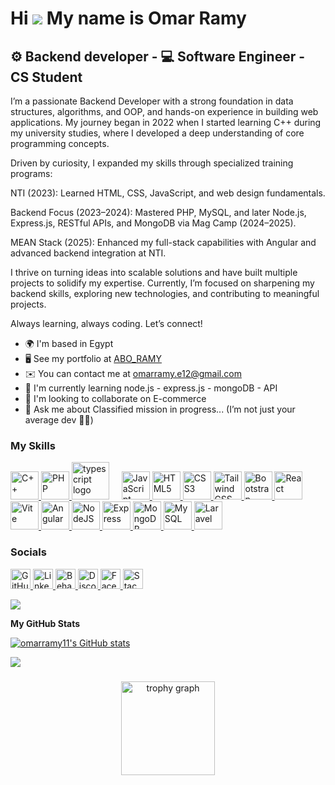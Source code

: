 Hi ![](https://user-images.githubusercontent.com/18350557/176309783-0785949b-9127-417c-8b55-ab5a4333674e.gif) My name is Omar Ramy
==================================================================================================================================

⚙️ Backend developer - 💻 Software Engineer - CS Student
--------------------


I’m a passionate Backend Developer with a strong foundation in data structures, algorithms, and OOP, and hands-on experience in building web applications. My journey began in 2022 when I started learning C++ during my university studies, where I developed a deep understanding of core programming concepts.

Driven by curiosity, I expanded my skills through specialized training programs:

NTI (2023): Learned HTML, CSS, JavaScript, and web design fundamentals.

Backend Focus (2023–2024): Mastered PHP, MySQL, and later Node.js, Express.js, RESTful APIs, and MongoDB via Mag Camp (2024–2025).

MEAN Stack (2025): Enhanced my full-stack capabilities with Angular and advanced backend integration at NTI.

I thrive on turning ideas into scalable solutions and have built multiple projects to solidify my expertise. Currently, I’m focused on sharpening my backend skills, exploring new technologies, and contributing to meaningful projects.

Always learning, always coding. Let’s connect!

* 🌍  I'm based in Egypt
* 🖥️  See my portfolio at [ABO\_RAMY](http://abo-ramy.vercel.app/)
* ✉️  You can contact me at [omarramy.e12@gmail.com](mailto:omarramy.e12@gmail.com)
* 🧠  I'm currently learning node.js - express.js - mongoDB - API
* 👥  I'm looking to collaborate on E-commerce
* 💬  Ask me about Classified mission in progress... (I’m not just your average dev 🦸‍♂️)

### My Skills
<p align="left">

  <!-- Programming Languages -->
  <a href="https://docs.microsoft.com/en-us/cpp/?view=msvc-170" target="_blank" rel="noreferrer">
    <img src="https://raw.githubusercontent.com/danielcranney/readme-generator/main/public/icons/skills/cplusplus-colored.svg" 
         alt="C++" title="C++" width="45" height="45" />
<!--   </a>
  <a href="https://dart.dev/" target="_blank" rel="noreferrer">
    <img src="https://raw.githubusercontent.com/danielcranney/readme-generator/main/public/icons/skills/dart-colored.svg" 
         alt="Dart" title="Dart" width="36" height="36" />
  </a> -->
  <a href="https://www.php.net/" target="_blank" rel="noreferrer">
    <img src="https://raw.githubusercontent.com/danielcranney/readme-generator/main/public/icons/skills/php-colored.svg" 
         alt="PHP" title="PHP" width="45" height="45" />
  
<!--   <a href="https://www.python.org/" target="_blank" rel="noreferrer">
    <img src="https://raw.githubusercontent.com/danielcranney/readme-generator/main/public/icons/skills/python-colored.svg" 
         alt="Python" title="Python" width="36" height="36" />
  </a>
  <a href="https://www.ruby-lang.org/en/" target="_blank" rel="noreferrer">
    <img src="https://raw.githubusercontent.com/danielcranney/readme-generator/main/public/icons/skills/ruby-colored.svg" 
         alt="Ruby" title="Ruby" width="36" height="36" />
  </a> -->
  <a href="https://www.typescriptlang.org/" target="_blank" rel="noreferrer" style="text-decoration:none;" >
      <img src="https://skillicons.dev/icons?i=ts" height="60" alt="typescript logo"  />
  <img width="12"  />
  </a>
  <a href="https://developer.mozilla.org/en-US/docs/Web/JavaScript" target="_blank" rel="noreferrer">
    <img src="https://raw.githubusercontent.com/danielcranney/readme-generator/main/public/icons/skills/javascript-colored.svg" 
         alt="JavaScript" title="JavaScript" width="45" height="45" />
  </a>

  <!-- Web Development -->
  <a href="https://developer.mozilla.org/en-US/docs/Glossary/HTML5" target="_blank" rel="noreferrer">
    <img src="https://raw.githubusercontent.com/danielcranney/readme-generator/main/public/icons/skills/html5-colored.svg" 
         alt="HTML5" title="HTML5" width="45" height="45" />
  </a>
  <a href="https://www.w3.org/TR/CSS/#css" target="_blank" rel="noreferrer">
    <img src="https://raw.githubusercontent.com/danielcranney/readme-generator/main/public/icons/skills/css3-colored.svg" 
         alt="CSS3" title="CSS3" width="45" height="45" />
  </a>
  <a href="https://tailwindcss.com/" target="_blank" rel="noreferrer">
    <img src="https://raw.githubusercontent.com/danielcranney/readme-generator/main/public/icons/skills/tailwindcss-colored.svg" 
         alt="TailwindCSS" title="TailwindCSS" width="45" height="45" />
  </a>
  <a href="https://getbootstrap.com/" target="_blank" rel="noreferrer">
    <img src="https://raw.githubusercontent.com/danielcranney/readme-generator/main/public/icons/skills/bootstrap-colored.svg" 
         alt="Bootstrap" title="Bootstrap" width="45" height="45" />

   </a>
  <a href="https://reactjs.org/" target="_blank" rel="noreferrer">
  <img src="https://raw.githubusercontent.com/danielcranney/readme-generator/main/public/icons/skills/react-colored.svg" 
       alt="React" title="React" width="45" height="45"/>
</a>
  </a>
  <a href="https://vitejs.dev/" target="_blank" rel="noreferrer">
    <img src="https://raw.githubusercontent.com/danielcranney/readme-generator/main/public/icons/skills/vite-colored.svg" 
         alt="Vite" title="Vite" width="45" height="45" />

  </a>
  <a href="https://angular.io/" target="_blank" rel="noreferrer">
    <img src="https://raw.githubusercontent.com/danielcranney/readme-generator/main/public/icons/skills/angularjs-colored.svg" 
         alt="Angular" title="Angular" width="45" height="45" />


  <!-- Backend -->
  <a href="https://nodejs.org/en/" target="_blank" rel="noreferrer">
    <img src="https://raw.githubusercontent.com/danielcranney/readme-generator/main/public/icons/skills/nodejs-colored.svg" 
         alt="NodeJS" title="NodeJS" width="45" height="45" />
  </a>
  <a href="https://expressjs.com/" target="_blank" rel="noreferrer">
    <img src="https://raw.githubusercontent.com/danielcranney/readme-generator/main/public/icons/skills/express-colored-dark.svg" 
         alt="Express" title="Express" width="45" height="45" />
  </a>
  <a href="https://www.mongodb.com/" target="_blank" rel="noreferrer">
    <img src="https://raw.githubusercontent.com/danielcranney/readme-generator/main/public/icons/skills/mongodb-colored.svg" 
         alt="MongoDB" title="MongoDB" width="45" height="45" />


    
  </a>
  <a href="https://www.mysql.com/" target="_blank" rel="noreferrer">
    <img src="https://raw.githubusercontent.com/danielcranney/readme-generator/main/public/icons/skills/mysql-colored.svg" 
         alt="MySQL" title="MySQL" width="45" height="45" />
  </a>
  <a href="https://laravel.com/" target="_blank" rel="noreferrer">
    <img src="https://raw.githubusercontent.com/danielcranney/readme-generator/main/public/icons/skills/laravel-colored.svg" 
         alt="Laravel" title="Laravel" width="45" height="45" />
  </a>

  <!-- Tools -->
  <!--
  <a href="https://git-scm.com/" target="_blank" rel="noreferrer">
    <img src="https://raw.githubusercontent.com/danielcranney/readme-generator/main/public/icons/skills/git-colored.svg" 
         alt="Git" title="Git" width="36" height="36" />
  </a>
  <a href="https://code.visualstudio.com/" target="_blank" rel="noreferrer">
    <img src="https://raw.githubusercontent.com/danielcranney/readme-generator/main/public/icons/skills/visualstudiocode-colored.svg" 
         alt="VS Code" title="VS Code" width="36" height="36" />
  </a>
  <a href="https://www.adobe.com/uk/products/xd.html" target="_blank" rel="noreferrer">
    <img src="https://raw.githubusercontent.com/danielcranney/readme-generator/main/public/icons/skills/xd-colored-dark.svg" 
         alt="XD" title="XD" width="36" height="36" />
  </a>
  <a href="https://www.figma.com/" target="_blank" rel="noreferrer">
    <img src="https://raw.githubusercontent.com/danielcranney/readme-generator/main/public/icons/skills/figma-colored.svg" 
         alt="Figma" title="Figma" width="36" height="36" />
  </a>
  <a href="https://wordpress.com" target="_blank" rel="noreferrer">
    <img src="https://raw.githubusercontent.com/danielcranney/readme-generator/main/public/icons/skills/wordpress-colored.svg" 
         alt="Wordpress" title="Wordpress" width="36" height="36" />
  </a>
  -->

  <!-- OS / DevOps 
  <a href="https://www.linux.org" target="_blank" rel="noreferrer">
    <img src="https://raw.githubusercontent.com/danielcranney/readme-generator/main/public/icons/skills/linux-colored.svg" 
         alt="Linux" title="Linux" width="36" height="36" />
  </a>
  <a href="https://ubuntu.com/" target="_blank" rel="noreferrer">
    <img src="https://raw.githubusercontent.com/danielcranney/readme-generator/main/public/icons/skills/ubuntu-colored.svg" 
         alt="Ubuntu" title="Ubuntu" width="36" height="36" />
  </a>
  <a href="https://www.docker.com/" target="_blank" rel="noreferrer">
    <img src="https://raw.githubusercontent.com/danielcranney/readme-generator/main/public/icons/skills/docker-colored.svg" 
         alt="Docker" title="Docker" width="36" height="36" />
  </a>
  -->

</p>


### Socials

<p align="left"> <a href="https://www.github.com/omarramy11" target="_blank" rel="noreferrer"> <picture> <source media="(prefers-color-scheme: dark)" srcset="https://raw.githubusercontent.com/danielcranney/readme-generator/main/public/icons/socials/github-dark.svg" /> <source media="(prefers-color-scheme: light)" srcset="https://raw.githubusercontent.com/danielcranney/readme-generator/main/public/icons/socials/github.svg" /> <img src="https://raw.githubusercontent.com/danielcranney/readme-generator/main/public/icons/socials/github.svg" width="32" height="32" alt="GitHub" title="GitHub" /> </picture> </a> <a href="https://www.linkedin.com/in/omar-ramy🇵🇸-7a0498282" target="_blank" rel="noreferrer"> <picture> <source media="(prefers-color-scheme: dark)" srcset="https://raw.githubusercontent.com/danielcranney/readme-generator/main/public/icons/socials/linkedin-dark.svg" /> <source media="(prefers-color-scheme: light)" srcset="https://raw.githubusercontent.com/danielcranney/readme-generator/main/public/icons/socials/linkedin.svg" /> <img src="https://raw.githubusercontent.com/danielcranney/readme-generator/main/public/icons/socials/linkedin.svg" width="32" height="32" alt="LinkedIn" title="LinkedIn" /> </picture> </a> <a href="https://www.behance.com/omarramy11" target="_blank" rel="noreferrer"> <picture> <source media="(prefers-color-scheme: dark)" srcset="https://raw.githubusercontent.com/danielcranney/readme-generator/main/public/icons/socials/behance-dark.svg" /> <source media="(prefers-color-scheme: light)" srcset="https://raw.githubusercontent.com/danielcranney/readme-generator/main/public/icons/socials/behance.svg" /> <img src="https://raw.githubusercontent.com/danielcranney/readme-generator/main/public/icons/socials/behance.svg" width="32" height="32" alt="Behance" title="Behance" /> </picture> </a> <a href="https://discord.com/users/omarelazar" target="_blank" rel="noreferrer"> <picture> <source media="(prefers-color-scheme: dark)" srcset="https://raw.githubusercontent.com/danielcranney/readme-generator/main/public/icons/socials/discord-dark.svg" /> <source media="(prefers-color-scheme: light)" srcset="https://raw.githubusercontent.com/danielcranney/readme-generator/main/public/icons/socials/discord.svg" /> <img src="https://raw.githubusercontent.com/danielcranney/readme-generator/main/public/icons/socials/discord.svg" width="32" height="32" alt="Discord" title="Discord" /> </picture> </a> <a href="https://www.facebook.com/omar.ramy.602626" target="_blank" rel="noreferrer"> <picture> <source media="(prefers-color-scheme: dark)" srcset="https://raw.githubusercontent.com/danielcranney/readme-generator/main/public/icons/socials/facebook-dark.svg" /> <source media="(prefers-color-scheme: light)" srcset="https://raw.githubusercontent.com/danielcranney/readme-generator/main/public/icons/socials/facebook.svg" /> <img src="https://raw.githubusercontent.com/danielcranney/readme-generator/main/public/icons/socials/facebook.svg" width="32" height="32" alt="Facebook" title="Facebook" /> </picture> </a> <a href="https://www.stackoverflow.com/users/31277539/omar-ramy" target="_blank" rel="noreferrer"> <picture> <source media="(prefers-color-scheme: dark)" srcset="https://raw.githubusercontent.com/danielcranney/readme-generator/main/public/icons/socials/stackoverflow-dark.svg" /> <source media="(prefers-color-scheme: light)" srcset="https://raw.githubusercontent.com/danielcranney/readme-generator/main/public/icons/socials/stackoverflow.svg" /> <img src="https://raw.githubusercontent.com/danielcranney/readme-generator/main/public/icons/socials/stackoverflow.svg" width="32" height="32" alt="Stack Overflow" title="Stack Overflow" /> </picture> </a></p>
<a href="https://www.github.com/omarramy11" target="_blank" rel="noreferrer"><img
src="https://img.shields.io/github/followers/omarramy11?logo=github&style=for-the-badge&color=6366f1&labelColor=000000" /></a>


<b>My GitHub Stats</b>


<a href="http://www.github.com/omarramy11"><img src="https://github-readme-stats.vercel.app/api?username=omarramy11&show_icons=true&hide=&count_private=true&title_color=6366f1&text_color=ffffff&icon_color=6366f1&bg_color=000000&hide_border=true&show_icons=true" alt="omarramy11's GitHub stats" /></a>


<a href="http://www.github.com/omarramy11"><img src="https://github-readme-streak-stats.herokuapp.com/?user=omarramy11&stroke=ffffff&background=000000&ring=6366f1&fire=6366f1&currStreakNum=ffffff&currStreakLabel=6366f1&sideNums=ffffff&sideLabels=ffffff&dates=ffffff&hide_border=true" /></a>


<!--
<a href="https://github.com/omarramy11" align="left"><img src="https://github-readme-stats.vercel.app/api/top-langs/?username=omarramy11&langs_count=10&title_color=6366f1&text_color=ffffff&icon_color=6366f1&bg_color=000000&hide_border=true&locale=en&custom_title=Top%20%Languages" alt="Top Languages" /></a>
-->


###

<div align="center">
  
  <img src="https://github-profile-trophy.vercel.app?username=maurodesouza&theme=dracula&column=-1&row=1&margin-w=8&margin-h=8&no-bg=false&no-frame=false&order=4" height="150" alt="trophy graph"  />
</div>





